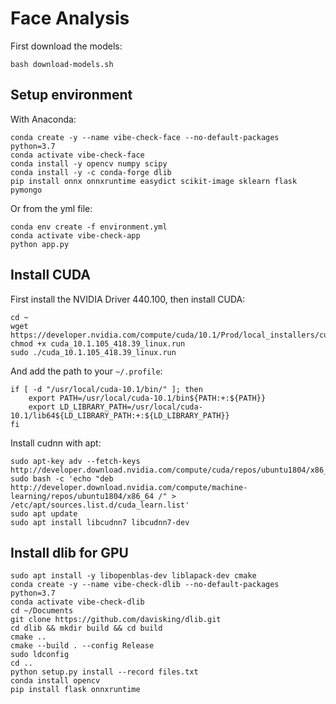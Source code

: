 # Face Analysis

First download the models:

```
bash download-models.sh
```

## Setup environment

With Anaconda:

```
conda create -y --name vibe-check-face --no-default-packages python=3.7
conda activate vibe-check-face
conda install -y opencv numpy scipy
conda install -y -c conda-forge dlib
pip install onnx onnxruntime easydict scikit-image sklearn flask pymongo
```

Or from the yml file:

```
conda env create -f environment.yml
conda activate vibe-check-app
python app.py
```

## Install CUDA

First install the NVIDIA Driver 440.100, then install CUDA:

```
cd ~
wget https://developer.nvidia.com/compute/cuda/10.1/Prod/local_installers/cuda_10.1.105_418.39_linux.run
chmod +x cuda_10.1.105_418.39_linux.run
sudo ./cuda_10.1.105_418.39_linux.run
```

And add the path to your `~/.profile`:

```
if [ -d "/usr/local/cuda-10.1/bin/" ]; then
    export PATH=/usr/local/cuda-10.1/bin${PATH:+:${PATH}}
    export LD_LIBRARY_PATH=/usr/local/cuda-10.1/lib64${LD_LIBRARY_PATH:+:${LD_LIBRARY_PATH}}
fi
```

Install cudnn with apt:

```
sudo apt-key adv --fetch-keys  http://developer.download.nvidia.com/compute/cuda/repos/ubuntu1804/x86_64/7fa2af80.pub
sudo bash -c 'echo "deb http://developer.download.nvidia.com/compute/machine-learning/repos/ubuntu1804/x86_64 /" > /etc/apt/sources.list.d/cuda_learn.list'
sudo apt update
sudo apt install libcudnn7 libcudnn7-dev
```

## Install dlib for GPU

```
sudo apt install -y libopenblas-dev liblapack-dev cmake
conda create -y --name vibe-check-dlib --no-default-packages python=3.7
conda activate vibe-check-dlib
cd ~/Documents
git clone https://github.com/davisking/dlib.git
cd dlib && mkdir build && cd build
cmake ..
cmake --build . --config Release
sudo ldconfig
cd ..
python setup.py install --record files.txt
conda install opencv
pip install flask onnxruntime
```